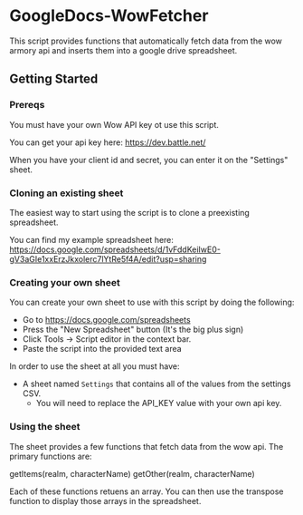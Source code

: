 # GoogleDocs-WowFetcher

This script provides functions that automatically fetch data from the wow armory api and inserts them into a google drive spreadsheet.

## Getting Started

### Prereqs

You must have your own Wow API key ot use this script.

You can get your api key here: https://dev.battle.net/

When you have your client id and secret, you can enter it on the "Settings" sheet.

### Cloning an existing sheet

The easiest way to start using the script is to clone a preexisting spreadsheet.

You can find my example spreadsheet here: https://docs.google.com/spreadsheets/d/1vFddKeiIwE0-gV3aGIe1xxErzJkxolerc7lYtRe5f4A/edit?usp=sharing

### Creating your own sheet

You can create your own sheet to use with this script by doing the following:

* Go to https://docs.google.com/spreadsheets
* Press the "New Spreadsheet" button (It's the big plus sign)
* Click Tools -> Script editor in the context bar.
* Paste the script into the provided text area

In order to use the sheet at all you must have:
* A sheet named `Settings` that contains all of the values from the settings CSV.
	* You will need to replace the API_KEY value with your own api key.

### Using the sheet

The sheet provides a few functions that fetch data from the wow api. The primary functions are:

getItems(realm, characterName)
getOther(realm, characterName)

Each of these functions retuens an array. You can then use the transpose function to display those arrays in the spreadsheet.
